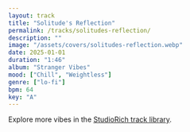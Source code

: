 ```yaml
---
layout: track
title: "Solitude's Reflection"
permalink: /tracks/solitudes-reflection/
description: ""
image: "/assets/covers/solitudes-reflection.webp"
date: 2025-01-01
duration: "1:46"
album: "Stranger Vibes"
mood: ["Chill", "Weightless"]
genre: ["lo-fi"]
bpm: 64
key: "A"
---
```


Explore more vibes in the [StudioRich track library](/tracks/).

